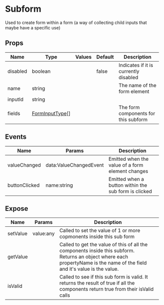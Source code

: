 # Subform

Used to create form within a form (a way of collecting child inputs that maybe have a specific use)
## Props

| Name    | Type | Values | Default | Description |
| -------- | ------- | -------- | ------- | ------- |
| disabled | boolean || false | Indicates if it is currently disabled|
| name | string ||  | The name of the form element|
| inputId | string ||  | |
| fields | [FormInputType](../types.md#FormInputType)\[\] ||  | The form components for this subform|
## Events

| Name    | Params | Description |
| ------- | ------- | ------- |
| valueChanged|data:ValueChangedEvent|Emitted when the value of a form element changes|
| buttonClicked|name:string|Emitted when a button within the sub form is clicked|
## Expose

| Name    | Params | Description |
| ------- | ------- | ------- |
| setValue|value:any|Called to set the value of 1 or more copmonents inside this sub form|
| getValue||Called to get the value of this of all the components inside this subform.  <br/>Returns an object where each propertyName is the name of the field and it's value is the value.|
| isValid||Called to see if this sub form is valid.  It returns the result of true if all the components return true from their isValid calls|
